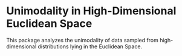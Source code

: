 # Unimodality in High-Dimensional Euclidean Space

This package analyzes the unimodality of data sampled from high-dimensional distributions lying in the Euclidean Space.
